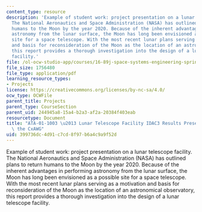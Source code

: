 ```yaml
---
content_type: resource
description: 'Example of student work: project presentation on a lunar telescope facility.
  The National Aeronautics and Space Administration (NASA) has outlined plans to return
  humans to the Moon by the year 2020. Because of the inherent advantages in performing
  astronomy from the lunar surface, the Moon has long been envisioned as a possible
  site for a space telescope. With the most recent lunar plans serving as a motivation
  and basis for reconsideration of the Moon as the location of an astronomical observatory,
  this report provides a thorough investigation into the design of a lunar telescope
  facility.'
file: /ol-ocw-studio-app/courses/16-89j-space-systems-engineering-spring-2007/399736dc4d91c7cd8f97b6a4c9a9f52d_presentation.pdf
file_size: 1756480
file_type: application/pdf
learning_resource_types:
- Projects
license: https://creativecommons.org/licenses/by-nc-sa/4.0/
ocw_type: OCWFile
parent_title: Projects
parent_type: CourseSection
parent_uid: 244945a8-15a4-b2a3-af2a-20384f403eab
resourcetype: Document
title: "ATA-01-1003 \u2013 Lunar Telescope Facility IDAC3 Results Presentation to\
  \ the CxAWG"
uid: 399736dc-4d91-c7cd-8f97-b6a4c9a9f52d
---
```

Example of student work: project presentation on a lunar telescope facility. The National Aeronautics and Space Administration (NASA) has outlined plans to return humans to the Moon by the year 2020. Because of the inherent advantages in performing astronomy from the lunar surface, the Moon has long been envisioned as a possible site for a space telescope. With the most recent lunar plans serving as a motivation and basis for reconsideration of the Moon as the location of an astronomical observatory, this report provides a thorough investigation into the design of a lunar telescope facility.